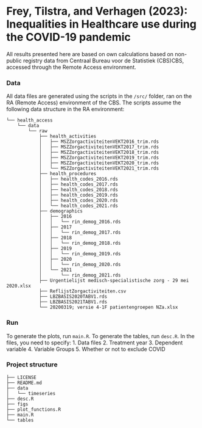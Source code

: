 # Frey, Tilstra, and Verhagen (2023): Inequalities in Healthcare use during the COVID-19 pandemic

All results presented here are based on own calculations based on non-public registry data from Centraal Bureau voor de Statistiek (CBS)CBS, accessed through the Remote Access environment.

### Data

All data files are generated using the scripts in the `/src/` folder, ran on the RA (Remote Access) environment of the CBS. The scripts assume the following data structure in the RA environment:

    └── health_access
        └── data
            └── raw
                ├── health_activities
                │   ├── MSZZorgactiviteitenVEKT2016_trim.rds
                │   ├── MSZZorgactiviteitenVEKT2017_trim.rds
                │   ├── MSZZorgactiviteitenVEKT2018_trim.rds
                │   ├── MSZZorgactiviteitenVEKT2019_trim.rds
                │   ├── MSZZorgactiviteitenVEKT2020_trim.rds
                │   └── MSZZorgactiviteitenVEKT2021_trim.rds
                ├── health_procedures
                │   ├── health_codes_2016.rds
                │   ├── health_codes_2017.rds
                │   ├── health_codes_2018.rds
                │   ├── health_codes_2019.rds
                │   ├── health_codes_2020.rds
                │   └── health_codes_2021.rds
                ├── demographics
                │   ├── 2016
                │   │   └── rin_demog_2016.rds
                │   ├── 2017
                │   │   └── rin_demog_2017.rds
                │   ├── 2018
                │   │   └── rin_demog_2018.rds
                │   ├── 2019
                │   │   └── rin_demog_2019.rds
                │   ├── 2020
                │   │   └── rin_demog_2020.rds
                │   └── 2021
                │       └── rin_demog_2021.rds
                ├── Urgentielijst medisch-specialistische zorg - 29 mei 2020.xlsx
                ├── ReflijstZorgactiviteiten.csv
                ├── LBZBASIS2020TABV1.rds
                ├── LBZBASIS2021TABV1.rds
                └── 20200319; versie 4-1F patientengroepen NZa.xlsx


### Run

To generate the plots, run `main.R`. To generate the tables, run `desc.R`. In the files, you need to specify: 1. Data files 2. Treatment year 3. Dependent variable 4. Variable Groups 5. Whether or not to exclude COVID

### Project structure

    ├── LICENSE
    ├── README.md
    ├── data
    │   └── timeseries
    ├── desc.R
    ├── figs
    ├── plot_functions.R
    ├── main.R
    └── tables